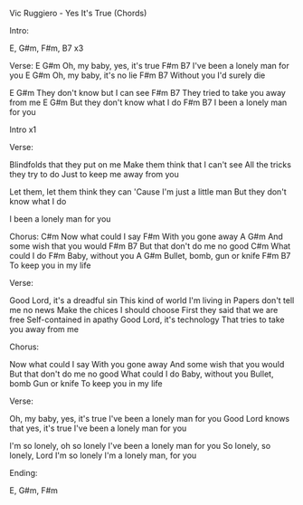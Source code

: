Vic Ruggiero - Yes It's True (Chords)


Intro:

E, G#m, F#m, B7  x3


Verse:
E               G#m
  Oh, my baby, yes, it's true
F#m                 B7
I've been a lonely man for you
E              G#m
  Oh, my baby, it's no lie
F#m                B7
  Without you I'd surely die

E                     G#m
  They don't know but I can see
       F#m               B7
They tried to take you away from me
E                       G#m
  But they don't know what I do
F#m              B7
I been a lonely man for you


Intro  x1

Verse:

Blindfolds that they put on me
Make them think that I can't see
All the tricks they try to do
Just to keep me away from you

Let them, let them think they can
'Cause I'm just a little man
But they don't know what I do

I been a lonely man for you


Chorus:
                  C#m
Now what could I say
                F#m
With you gone away
             A               G#m
And some wish that you would
          F#m                B7
But that don't do me no good
              C#m
What could I do
               F#m
Baby, without you
             A             G#m
Bullet, bomb, gun or knife
    F#m                B7
To keep you in my life


Verse:

Good Lord, it's a dreadful sin
This kind of world I'm living in
Papers don't tell me no news
Make the chices I should choose
First they said that we are free
Self-contained in apathy
Good Lord, it's technology
That tries to take you away from me


Chorus:

Now what could I say
With you gone away
And some wish that you would
But that don't do me no good
What could I do
Baby, without you
Bullet, bomb
Gun or knife
To keep you in my life


Verse:

Oh, my baby, yes, it's true
I've been a lonely man for you
Good Lord knows that yes, it's true
I've been a lonely man for you

I'm so lonely, oh so lonely
I've been a lonely man for you
So lonely, so lonely, Lord I'm so lonely
I'm a lonely man, for you


Ending:

E, G#m, F#m